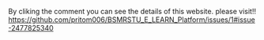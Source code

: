 By cliking the comment you can see the details of this website. please visit!!
https://github.com/pritom006/BSMRSTU_E_LEARN_Platform/issues/1#issue-2477825340
